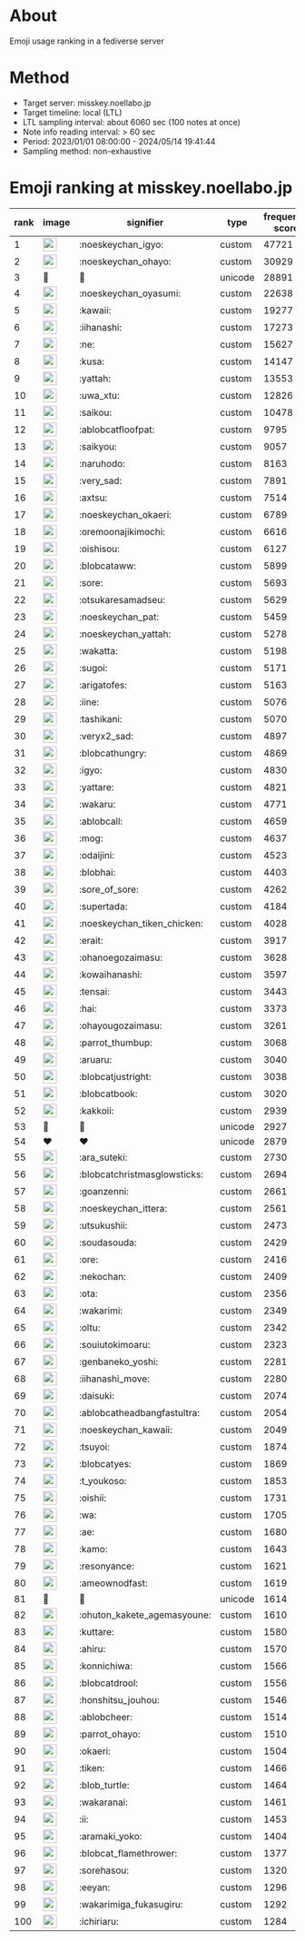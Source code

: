 # About
Emoji usage ranking in a fediverse server

# Method
- Target server: misskey.noellabo.jp
- Target timeline: local (LTL)
- LTL sampling interval: about 6060 sec (100 notes at once)
- Note info reading interval: > 60 sec
- Period: 2023/01/01 08:00:00 - 2024/05/14 19:41:44 
- Sampling method: non-exhaustive

# Emoji ranking at misskey.noellabo.jp

|rank|image|signifier|type|frequency score|
|----|----|----|----|----|
|1|<img height="24" src="https://misskey.noellabo.jp/emoji/noeskeychan_igyo.webp">|:noeskeychan_igyo:|custom|47721|
|2|<img height="24" src="https://misskey.noellabo.jp/emoji/noeskeychan_ohayo.webp">|:noeskeychan_ohayo:|custom|30929|
|3|🎉|🎉|unicode|28891|
|4|<img height="24" src="https://misskey.noellabo.jp/emoji/noeskeychan_oyasumi.webp">|:noeskeychan_oyasumi:|custom|22638|
|5|<img height="24" src="https://misskey.noellabo.jp/emoji/kawaii.webp">|:kawaii:|custom|19277|
|6|<img height="24" src="https://misskey.noellabo.jp/emoji/iihanashi.webp">|:iihanashi:|custom|17273|
|7|<img height="24" src="https://misskey.noellabo.jp/emoji/ne.webp">|:ne:|custom|15627|
|8|<img height="24" src="https://misskey.noellabo.jp/emoji/kusa.webp">|:kusa:|custom|14147|
|9|<img height="24" src="https://misskey.noellabo.jp/emoji/yattah.webp">|:yattah:|custom|13553|
|10|<img height="24" src="https://misskey.noellabo.jp/emoji/uwa_xtu.webp">|:uwa_xtu:|custom|12826|
|11|<img height="24" src="https://misskey.noellabo.jp/emoji/saikou.webp">|:saikou:|custom|10478|
|12|<img height="24" src="https://misskey.noellabo.jp/emoji/ablobcatfloofpat.webp">|:ablobcatfloofpat:|custom|9795|
|13|<img height="24" src="https://misskey.noellabo.jp/emoji/saikyou.webp">|:saikyou:|custom|9057|
|14|<img height="24" src="https://misskey.noellabo.jp/emoji/naruhodo.webp">|:naruhodo:|custom|8163|
|15|<img height="24" src="https://misskey.noellabo.jp/emoji/very_sad.webp">|:very_sad:|custom|7891|
|16|<img height="24" src="https://misskey.noellabo.jp/emoji/axtsu.webp">|:axtsu:|custom|7514|
|17|<img height="24" src="https://misskey.noellabo.jp/emoji/noeskeychan_okaeri.webp">|:noeskeychan_okaeri:|custom|6789|
|18|<img height="24" src="https://misskey.noellabo.jp/emoji/oremoonajikimochi.webp">|:oremoonajikimochi:|custom|6616|
|19|<img height="24" src="https://misskey.noellabo.jp/emoji/oishisou.webp">|:oishisou:|custom|6127|
|20|<img height="24" src="https://misskey.noellabo.jp/emoji/blobcataww.webp">|:blobcataww:|custom|5899|
|21|<img height="24" src="https://misskey.noellabo.jp/emoji/sore.webp">|:sore:|custom|5693|
|22|<img height="24" src="https://misskey.noellabo.jp/emoji/otsukaresamadseu.webp">|:otsukaresamadseu:|custom|5629|
|23|<img height="24" src="https://misskey.noellabo.jp/emoji/noeskeychan_pat.webp">|:noeskeychan_pat:|custom|5459|
|24|<img height="24" src="https://misskey.noellabo.jp/emoji/noeskeychan_yattah.webp">|:noeskeychan_yattah:|custom|5278|
|25|<img height="24" src="https://misskey.noellabo.jp/emoji/wakatta.webp">|:wakatta:|custom|5198|
|26|<img height="24" src="https://misskey.noellabo.jp/emoji/sugoi.webp">|:sugoi:|custom|5171|
|27|<img height="24" src="https://misskey.noellabo.jp/emoji/arigatofes.webp">|:arigatofes:|custom|5163|
|28|<img height="24" src="https://misskey.noellabo.jp/emoji/iine.webp">|:iine:|custom|5076|
|29|<img height="24" src="https://misskey.noellabo.jp/emoji/tashikani.webp">|:tashikani:|custom|5070|
|30|<img height="24" src="https://misskey.noellabo.jp/emoji/veryx2_sad.webp">|:veryx2_sad:|custom|4897|
|31|<img height="24" src="https://misskey.noellabo.jp/emoji/blobcathungry.webp">|:blobcathungry:|custom|4869|
|32|<img height="24" src="https://misskey.noellabo.jp/emoji/igyo.webp">|:igyo:|custom|4830|
|33|<img height="24" src="https://misskey.noellabo.jp/emoji/yattare.webp">|:yattare:|custom|4821|
|34|<img height="24" src="https://misskey.noellabo.jp/emoji/wakaru.webp">|:wakaru:|custom|4771|
|35|<img height="24" src="https://misskey.noellabo.jp/emoji/ablobcall.webp">|:ablobcall:|custom|4659|
|36|<img height="24" src="https://misskey.noellabo.jp/emoji/mog.webp">|:mog:|custom|4637|
|37|<img height="24" src="https://misskey.noellabo.jp/emoji/odaijini.webp">|:odaijini:|custom|4523|
|38|<img height="24" src="https://misskey.noellabo.jp/emoji/blobhai.webp">|:blobhai:|custom|4403|
|39|<img height="24" src="https://misskey.noellabo.jp/emoji/sore_of_sore.webp">|:sore_of_sore:|custom|4262|
|40|<img height="24" src="https://misskey.noellabo.jp/emoji/supertada.webp">|:supertada:|custom|4184|
|41|<img height="24" src="https://misskey.noellabo.jp/emoji/noeskeychan_tiken_chicken.webp">|:noeskeychan_tiken_chicken:|custom|4028|
|42|<img height="24" src="https://misskey.noellabo.jp/emoji/erait.webp">|:erait:|custom|3917|
|43|<img height="24" src="https://misskey.noellabo.jp/emoji/ohanoegozaimasu.webp">|:ohanoegozaimasu:|custom|3628|
|44|<img height="24" src="https://misskey.noellabo.jp/emoji/kowaihanashi.webp">|:kowaihanashi:|custom|3597|
|45|<img height="24" src="https://misskey.noellabo.jp/emoji/tensai.webp">|:tensai:|custom|3443|
|46|<img height="24" src="https://misskey.noellabo.jp/emoji/hai.webp">|:hai:|custom|3373|
|47|<img height="24" src="https://misskey.noellabo.jp/emoji/ohayougozaimasu.webp">|:ohayougozaimasu:|custom|3261|
|48|<img height="24" src="https://misskey.noellabo.jp/emoji/parrot_thumbup.webp">|:parrot_thumbup:|custom|3068|
|49|<img height="24" src="https://misskey.noellabo.jp/emoji/aruaru.webp">|:aruaru:|custom|3040|
|50|<img height="24" src="https://misskey.noellabo.jp/emoji/blobcatjustright.webp">|:blobcatjustright:|custom|3038|
|51|<img height="24" src="https://misskey.noellabo.jp/emoji/blobcatbook.webp">|:blobcatbook:|custom|3020|
|52|<img height="24" src="https://misskey.noellabo.jp/emoji/kakkoii.webp">|:kakkoii:|custom|2939|
|53|🍗|🍗|unicode|2927|
|54|❤|❤|unicode|2879|
|55|<img height="24" src="https://misskey.noellabo.jp/emoji/ara_suteki.webp">|:ara_suteki:|custom|2730|
|56|<img height="24" src="https://misskey.noellabo.jp/emoji/blobcatchristmasglowsticks.webp">|:blobcatchristmasglowsticks:|custom|2694|
|57|<img height="24" src="https://misskey.noellabo.jp/emoji/goanzenni.webp">|:goanzenni:|custom|2661|
|58|<img height="24" src="https://misskey.noellabo.jp/emoji/noeskeychan_ittera.webp">|:noeskeychan_ittera:|custom|2561|
|59|<img height="24" src="https://misskey.noellabo.jp/emoji/utsukushii.webp">|:utsukushii:|custom|2473|
|60|<img height="24" src="https://misskey.noellabo.jp/emoji/soudasouda.webp">|:soudasouda:|custom|2429|
|61|<img height="24" src="https://misskey.noellabo.jp/emoji/ore.webp">|:ore:|custom|2416|
|62|<img height="24" src="https://misskey.noellabo.jp/emoji/nekochan.webp">|:nekochan:|custom|2409|
|63|<img height="24" src="https://misskey.noellabo.jp/emoji/ota.webp">|:ota:|custom|2356|
|64|<img height="24" src="https://misskey.noellabo.jp/emoji/wakarimi.webp">|:wakarimi:|custom|2349|
|65|<img height="24" src="https://misskey.noellabo.jp/emoji/oltu.webp">|:oltu:|custom|2342|
|66|<img height="24" src="https://misskey.noellabo.jp/emoji/souiutokimoaru.webp">|:souiutokimoaru:|custom|2323|
|67|<img height="24" src="https://misskey.noellabo.jp/emoji/genbaneko_yoshi.webp">|:genbaneko_yoshi:|custom|2281|
|68|<img height="24" src="https://misskey.noellabo.jp/emoji/iihanashi_move.webp">|:iihanashi_move:|custom|2280|
|69|<img height="24" src="https://misskey.noellabo.jp/emoji/daisuki.webp">|:daisuki:|custom|2074|
|70|<img height="24" src="https://misskey.noellabo.jp/emoji/ablobcatheadbangfastultra.webp">|:ablobcatheadbangfastultra:|custom|2054|
|71|<img height="24" src="https://misskey.noellabo.jp/emoji/noeskeychan_kawaii.webp">|:noeskeychan_kawaii:|custom|2049|
|72|<img height="24" src="https://misskey.noellabo.jp/emoji/tsuyoi.webp">|:tsuyoi:|custom|1874|
|73|<img height="24" src="https://misskey.noellabo.jp/emoji/blobcatyes.webp">|:blobcatyes:|custom|1869|
|74|<img height="24" src="https://misskey.noellabo.jp/emoji/t_youkoso.webp">|:t_youkoso:|custom|1853|
|75|<img height="24" src="https://misskey.noellabo.jp/emoji/oishii.webp">|:oishii:|custom|1731|
|76|<img height="24" src="https://misskey.noellabo.jp/emoji/wa.webp">|:wa:|custom|1705|
|77|<img height="24" src="https://misskey.noellabo.jp/emoji/ae.webp">|:ae:|custom|1680|
|78|<img height="24" src="https://misskey.noellabo.jp/emoji/kamo.webp">|:kamo:|custom|1643|
|79|<img height="24" src="https://misskey.noellabo.jp/emoji/resonyance.webp">|:resonyance:|custom|1621|
|80|<img height="24" src="https://misskey.noellabo.jp/emoji/ameownodfast.webp">|:ameownodfast:|custom|1619|
|81|👀|👀|unicode|1614|
|82|<img height="24" src="https://misskey.noellabo.jp/emoji/ohuton_kakete_agemasyoune.webp">|:ohuton_kakete_agemasyoune:|custom|1610|
|83|<img height="24" src="https://misskey.noellabo.jp/emoji/kuttare.webp">|:kuttare:|custom|1580|
|84|<img height="24" src="https://misskey.noellabo.jp/emoji/ahiru.webp">|:ahiru:|custom|1570|
|85|<img height="24" src="https://misskey.noellabo.jp/emoji/konnichiwa.webp">|:konnichiwa:|custom|1566|
|86|<img height="24" src="https://misskey.noellabo.jp/emoji/blobcatdrool.webp">|:blobcatdrool:|custom|1556|
|87|<img height="24" src="https://misskey.noellabo.jp/emoji/honshitsu_jouhou.webp">|:honshitsu_jouhou:|custom|1546|
|88|<img height="24" src="https://misskey.noellabo.jp/emoji/ablobcheer.webp">|:ablobcheer:|custom|1514|
|89|<img height="24" src="https://misskey.noellabo.jp/emoji/parrot_ohayo.webp">|:parrot_ohayo:|custom|1510|
|90|<img height="24" src="https://misskey.noellabo.jp/emoji/okaeri.webp">|:okaeri:|custom|1504|
|91|<img height="24" src="https://misskey.noellabo.jp/emoji/tiken.webp">|:tiken:|custom|1466|
|92|<img height="24" src="https://misskey.noellabo.jp/emoji/blob_turtle.webp">|:blob_turtle:|custom|1464|
|93|<img height="24" src="https://misskey.noellabo.jp/emoji/wakaranai.webp">|:wakaranai:|custom|1461|
|94|<img height="24" src="https://misskey.noellabo.jp/emoji/ii.webp">|:ii:|custom|1453|
|95|<img height="24" src="https://misskey.noellabo.jp/emoji/aramaki_yoko.webp">|:aramaki_yoko:|custom|1404|
|96|<img height="24" src="https://misskey.noellabo.jp/emoji/blobcat_flamethrower.webp">|:blobcat_flamethrower:|custom|1377|
|97|<img height="24" src="https://misskey.noellabo.jp/emoji/sorehasou.webp">|:sorehasou:|custom|1320|
|98|<img height="24" src="https://misskey.noellabo.jp/emoji/eeyan.webp">|:eeyan:|custom|1296|
|99|<img height="24" src="https://misskey.noellabo.jp/emoji/wakarimiga_fukasugiru.webp">|:wakarimiga_fukasugiru:|custom|1292|
|100|<img height="24" src="https://misskey.noellabo.jp/emoji/ichiriaru.webp">|:ichiriaru:|custom|1284|
